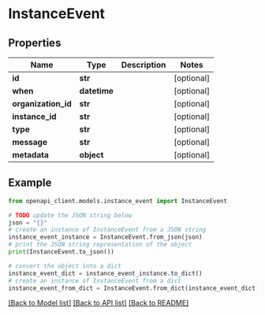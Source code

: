 # InstanceEvent


## Properties

Name | Type | Description | Notes
------------ | ------------- | ------------- | -------------
**id** | **str** |  | [optional] 
**when** | **datetime** |  | [optional] 
**organization_id** | **str** |  | [optional] 
**instance_id** | **str** |  | [optional] 
**type** | **str** |  | [optional] 
**message** | **str** |  | [optional] 
**metadata** | **object** |  | [optional] 

## Example

```python
from openapi_client.models.instance_event import InstanceEvent

# TODO update the JSON string below
json = "{}"
# create an instance of InstanceEvent from a JSON string
instance_event_instance = InstanceEvent.from_json(json)
# print the JSON string representation of the object
print(InstanceEvent.to_json())

# convert the object into a dict
instance_event_dict = instance_event_instance.to_dict()
# create an instance of InstanceEvent from a dict
instance_event_from_dict = InstanceEvent.from_dict(instance_event_dict)
```
[[Back to Model list]](../README.md#documentation-for-models) [[Back to API list]](../README.md#documentation-for-api-endpoints) [[Back to README]](../README.md)


